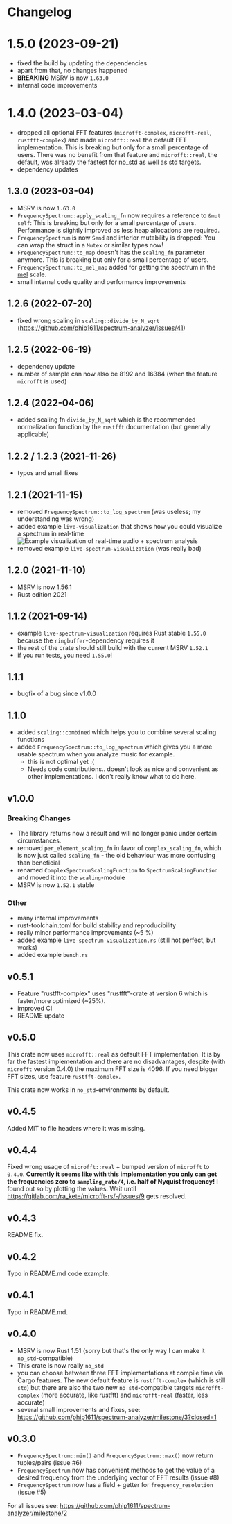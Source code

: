 # Changelog

# 1.5.0 (2023-09-21)
- fixed the build by updating the dependencies
- apart from that, no changes happened
- **BREAKING** MSRV is now `1.63.0`
- internal code improvements

# 1.4.0 (2023-03-04)
- dropped all optional FFT features (`microfft-complex`, `microfft-real`,
  `rustfft-complex`) and made `microfft::real` the default FFT implementation.
  This is breaking but only for a small percentage of users. There was no
  benefit from that feature and `microfft::real`, the default, was already the
  fastest for no_std as well as std targets.
- dependency updates

## 1.3.0 (2023-03-04)
- MSRV is now `1.63.0`
- `FrequencySpectrum::apply_scaling_fn` now requires a reference to `&mut self`:
  This is breaking but only for a small percentage of users. Performance is
  slightly improved as less heap allocations are required.
- `FrequencySpectrum` is now `Send` and interior mutability is dropped:
  You can wrap the struct in a `Mutex` or similar types now!
- `FrequencySpectrum::to_map` doesn't  has the `scaling_fn` parameter anymore.
  This is breaking but only for a small percentage of users.
- `FrequencySpectrum::to_mel_map` added for getting the spectrum in the
  [mel](https://en.wikipedia.org/wiki/Mel_scale) scale.
- small internal code quality and performance improvements

## 1.2.6 (2022-07-20)
- fixed wrong scaling in `scaling::divide_by_N_sqrt` (<https://github.com/phip1611/spectrum-analyzer/issues/41>)

## 1.2.5 (2022-06-19)
- dependency update
- number of sample can now also be 8192 and 16384 (when the feature `microfft` is used)

## 1.2.4 (2022-04-06)
- added scaling fn `divide_by_N_sqrt` which is the recommended
  normalization function by the `rustfft` documentation (but generally applicable)

## 1.2.2 / 1.2.3 (2021-11-26)
- typos and small fixes

## 1.2.1 (2021-11-15)
- removed `FrequencySpectrum::to_log_spectrum` (was useless; my understanding was wrong)
- added example `live-visualization` that shows how you could visualize a spectrum in real-time \
  ![Example visualization of real-time audio + spectrum analysis](res/live_demo_spectrum_green_day_holiday.gif "Example visualization of real-time audio + spectrum analysis")
- removed example `live-spectrum-visualization` (was really bad)

## 1.2.0 (2021-11-10)
- MSRV is now 1.56.1
- Rust edition 2021

## 1.1.2 (2021-09-14)
- example `live-spectrum-visualization` requires Rust stable `1.55.0` because
  the `ringbuffer`-dependency requires it
- the rest of the crate should still build with the current MSRV `1.52.1`
- if you run tests, you need `1.55.0`!

## 1.1.1
- bugfix of a bug since v1.0.0

## 1.1.0
- added `scaling::combined` which helps you to combine several scaling functions
- added `FrequencySpectrum::to_log_spectrum` which gives you a more usable spectrum
  when you analyze music for example.
  - this is not optimal yet :(
  - Needs code contributions.. doesn't look as nice and convenient as other implementations.
    I don't really know what to do here.

## v1.0.0
### Breaking Changes
- The library returns now a result and will no longer panic
  under certain circumstances.
- removed `per_element_scaling_fn` in favor of
  `complex_scaling_fn`, which is now just called
  `scaling_fn` - the old behaviour was more confusing than
  beneficial
- renamed `ComplexSpectrumScalingFunction` to `SpectrumScalingFunction` and
  moved it into the `scaling`-module
- MSRV is now `1.52.1` stable
### Other
- many internal improvements
- rust-toolchain.toml for build stability and reproducibility
- really minor performance improvements (~5 %)
- added example `live-spectrum-visualization.rs`
  (still not perfect, but works)
- added example `bench.rs`

## v0.5.1
- Feature "rustfft-complex" uses "rustfft"-crate at version 6 which is faster/more optimized (~25%).
- improved CI
- README update

## v0.5.0
This crate now uses `microfft::real` as default FFT implementation. It is by far the fastest implementation
and there are no disadvantages, despite (with `microfft` version 0.4.0) the maximum FFT size is 4096. If you
need bigger FFT sizes, use feature `rustfft-complex`.

This crate now works in `no_std`-environments by default.

## v0.4.5
Added MIT to file headers where it was missing.

## v0.4.4
Fixed wrong usage of `microfft::real` + bumped version of `microfft` to `0.4.0`.
**Currently it seems like with this implementation you only can get
the frequencies zero to `sampling_rate/4`, i.e. half of Nyquist frequency!**
I found out so by plotting the values. Wait until
https://gitlab.com/ra_kete/microfft-rs/-/issues/9 gets resolved.

## v0.4.3
README fix.

## v0.4.2
Typo in README.md code example.

## v0.4.1
Typo in README.md.

## v0.4.0
- MSRV is now Rust 1.51 (sorry but that's the only way I can make it `no_std`-compatible)
- This crate is now really `no_std`
- you can choose between three FFT implementations at compile time via Cargo features.
  The new default feature is `rustfft-complex` (which is still `std`) but there are also
  the two new `no_std`-compatible targets `microfft-complex` (more accurate, like rustfft)
  and `microfft-real` (faster, less accurate)
- several small improvements and fixes, see: https://github.com/phip1611/spectrum-analyzer/milestone/3?closed=1

## v0.3.0
- `FrequencySpectrum::min()` and `FrequencySpectrum::max()`
   now return tuples/pairs (issue #6)
- `FrequencySpectrum` now has convenient methods to get
   the value of a desired frequency from the underlying vector
   of FFT results (issue #8)
- `FrequencySpectrum` now has a field + getter for `frequency_resolution`
  (issue #5)

For all issues see: https://github.com/phip1611/spectrum-analyzer/milestone/2
